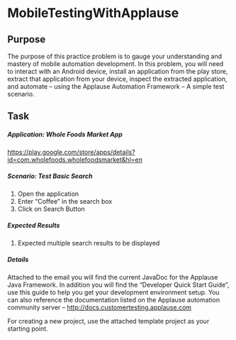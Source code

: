 # MobileTestingWithApplause
## Purpose
The purpose of this practice problem is to gauge your understanding and mastery of mobile automation development.  In this problem, you will need to interact with an Android device, install an application from the play store, extract that application from your device, inspect the extracted application, and automate – using the Applause Automation Framework – A simple test scenario.  
## Task
##### Application: Whole Foods Market App 
https://play.google.com/store/apps/details?id=com.wholefoods.wholefoodsmarket&hl=en 
##### Scenario: Test Basic Search 
1.	Open the application 
2.	Enter “Coffee” in the search box 
3.	Click on Search Button 

##### Expected Results 
1.	Expected multiple search results to be displayed 
 
##### Details 
Attached to the email you will find the current JavaDoc for the Applause Java Framework.  In addition you will find the “Developer Quick Start Guide”, use this guide to help you get your development environment setup.  You can also reference the documentation listed on the Applause automation community server – http://docs.customertesting.applause.com    

For creating a new project, use the attached template project as your starting point. 
